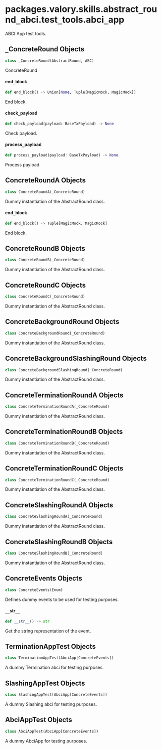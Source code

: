 <a id="packages.valory.skills.abstract_round_abci.test_tools.abci_app"></a>

# packages.valory.skills.abstract`_`round`_`abci.test`_`tools.abci`_`app

ABCI App test tools.

<a id="packages.valory.skills.abstract_round_abci.test_tools.abci_app._ConcreteRound"></a>

## `_`ConcreteRound Objects

```python
class _ConcreteRound(AbstractRound, ABC)
```

ConcreteRound

<a id="packages.valory.skills.abstract_round_abci.test_tools.abci_app._ConcreteRound.end_block"></a>

#### end`_`block

```python
def end_block() -> Union[None, Tuple[MagicMock, MagicMock]]
```

End block.

<a id="packages.valory.skills.abstract_round_abci.test_tools.abci_app._ConcreteRound.check_payload"></a>

#### check`_`payload

```python
def check_payload(payload: BaseTxPayload) -> None
```

Check payload.

<a id="packages.valory.skills.abstract_round_abci.test_tools.abci_app._ConcreteRound.process_payload"></a>

#### process`_`payload

```python
def process_payload(payload: BaseTxPayload) -> None
```

Process payload.

<a id="packages.valory.skills.abstract_round_abci.test_tools.abci_app.ConcreteRoundA"></a>

## ConcreteRoundA Objects

```python
class ConcreteRoundA(_ConcreteRound)
```

Dummy instantiation of the AbstractRound class.

<a id="packages.valory.skills.abstract_round_abci.test_tools.abci_app.ConcreteRoundA.end_block"></a>

#### end`_`block

```python
def end_block() -> Tuple[MagicMock, MagicMock]
```

End block.

<a id="packages.valory.skills.abstract_round_abci.test_tools.abci_app.ConcreteRoundB"></a>

## ConcreteRoundB Objects

```python
class ConcreteRoundB(_ConcreteRound)
```

Dummy instantiation of the AbstractRound class.

<a id="packages.valory.skills.abstract_round_abci.test_tools.abci_app.ConcreteRoundC"></a>

## ConcreteRoundC Objects

```python
class ConcreteRoundC(_ConcreteRound)
```

Dummy instantiation of the AbstractRound class.

<a id="packages.valory.skills.abstract_round_abci.test_tools.abci_app.ConcreteBackgroundRound"></a>

## ConcreteBackgroundRound Objects

```python
class ConcreteBackgroundRound(_ConcreteRound)
```

Dummy instantiation of the AbstractRound class.

<a id="packages.valory.skills.abstract_round_abci.test_tools.abci_app.ConcreteBackgroundSlashingRound"></a>

## ConcreteBackgroundSlashingRound Objects

```python
class ConcreteBackgroundSlashingRound(_ConcreteRound)
```

Dummy instantiation of the AbstractRound class.

<a id="packages.valory.skills.abstract_round_abci.test_tools.abci_app.ConcreteTerminationRoundA"></a>

## ConcreteTerminationRoundA Objects

```python
class ConcreteTerminationRoundA(_ConcreteRound)
```

Dummy instantiation of the AbstractRound class.

<a id="packages.valory.skills.abstract_round_abci.test_tools.abci_app.ConcreteTerminationRoundB"></a>

## ConcreteTerminationRoundB Objects

```python
class ConcreteTerminationRoundB(_ConcreteRound)
```

Dummy instantiation of the AbstractRound class.

<a id="packages.valory.skills.abstract_round_abci.test_tools.abci_app.ConcreteTerminationRoundC"></a>

## ConcreteTerminationRoundC Objects

```python
class ConcreteTerminationRoundC(_ConcreteRound)
```

Dummy instantiation of the AbstractRound class.

<a id="packages.valory.skills.abstract_round_abci.test_tools.abci_app.ConcreteSlashingRoundA"></a>

## ConcreteSlashingRoundA Objects

```python
class ConcreteSlashingRoundA(_ConcreteRound)
```

Dummy instantiation of the AbstractRound class.

<a id="packages.valory.skills.abstract_round_abci.test_tools.abci_app.ConcreteSlashingRoundB"></a>

## ConcreteSlashingRoundB Objects

```python
class ConcreteSlashingRoundB(_ConcreteRound)
```

Dummy instantiation of the AbstractRound class.

<a id="packages.valory.skills.abstract_round_abci.test_tools.abci_app.ConcreteEvents"></a>

## ConcreteEvents Objects

```python
class ConcreteEvents(Enum)
```

Defines dummy events to be used for testing purposes.

<a id="packages.valory.skills.abstract_round_abci.test_tools.abci_app.ConcreteEvents.__str__"></a>

#### `__`str`__`

```python
def __str__() -> str
```

Get the string representation of the event.

<a id="packages.valory.skills.abstract_round_abci.test_tools.abci_app.TerminationAppTest"></a>

## TerminationAppTest Objects

```python
class TerminationAppTest(AbciApp[ConcreteEvents])
```

A dummy Termination abci for testing purposes.

<a id="packages.valory.skills.abstract_round_abci.test_tools.abci_app.SlashingAppTest"></a>

## SlashingAppTest Objects

```python
class SlashingAppTest(AbciApp[ConcreteEvents])
```

A dummy Slashing abci for testing purposes.

<a id="packages.valory.skills.abstract_round_abci.test_tools.abci_app.AbciAppTest"></a>

## AbciAppTest Objects

```python
class AbciAppTest(AbciApp[ConcreteEvents])
```

A dummy AbciApp for testing purposes.

